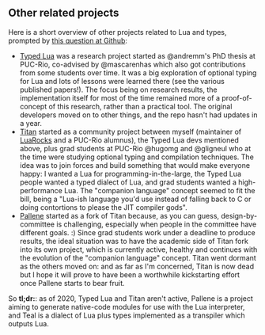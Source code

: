 ## Other related projects

Here is a short overview of other projects related to Lua and types, prompted by [this question at Github](https://github.com/teal-language/tl/issues/24):

* [Typed Lua](https://github.com/andremm/typedlua) was a research project started as @andremm's PhD thesis at PUC-Rio, co-advised by @mascarenhas which also got contributions from some students over time. It was a big exploration of optional typing for Lua and lots of lessons were learned there (see the various published papers!). The focus being on research results, the implementation itself for most of the time remained more of a proof-of-concept of this research, rather than a practical tool. The original developers moved on to other things, and the repo hasn't had updates in a year.
* [Titan](https://github.com/titan-lang/titan) started as a community project between myself (maintainer of [LuaRocks](https://luarocks.org) and a PUC-Rio alumnus), the Typed Lua devs mentioned above, plus grad students at PUC-Rio @hugomg and @gligneul who at the time were studying optional typing and compilation techniques. The idea was to join forces and build something that would make everyone happy: I wanted a Lua for programming-in-the-large, the Typed Lua people wanted a typed dialect of Lua, and grad students wanted a high-performance Lua. The "companion language" concept seemed to fit the bill, being a "Lua-ish language you'd use instead of falling back to C or doing contortions to please the JIT compiler gods".
* [Pallene](https://github.com/pallene-lang/pallene) started as a fork of Titan because, as you can guess, design-by-committee is challenging, especially when people in the committee have different goals. :) Since grad students work under a deadline to produce results, the ideal situation was to have the academic side of Titan fork into its own project, which is currently active, healthy and continues with the evolution of the "companion language" concept. Titan went dormant as the others moved on: and as far as I'm concerned, Titan is now dead but I hope it will prove to have been a worthwhile kickstarting effort once Pallene starts to bear fruit.

So **tl;dr:**: as of 2020, Typed Lua and Titan aren't active, Pallene is a project aiming to generate native-code modules for use with the Lua interpreter, and Teal is a dialect of Lua plus types implemented as a transpiler which outputs Lua.
